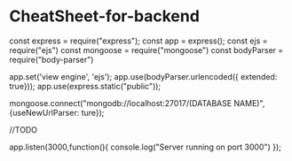 # CheatSheet-for-backend



const express = require("express");
const app = express();
const ejs = require("ejs")
const mongoose = require("mongoose")
const bodyParser = require("body-parser")

app.set('view engine', 'ejs');
app.use(bodyParser.urlencoded({ extended: true}));
app.use(express.static("public"));

mongoose.connect("mongodb://localhost:27017/(DATABASE NAME)", {useNewUrlParser: ture});

//TODO

app.listen(3000,function(){
    console.log("Server running on port 3000")
});
